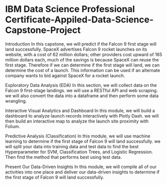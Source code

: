 # IBM Data Science Professional Certificate-Appiled-Data-Science-Capstone-Project

Introduction
In this capstone, we will predict if the Falcon 9 first stage will land successfully. SpaceX advertises Falcon 9 rocket launches on its website, with a cost of 62 million dollars; other providers cost upward of 165 million dollars each, much of the savings is because SpaceX can reuse the first stage. Therefore if we can determine if the first stage will land, we can determine the cost of a launch. This information can be used if an alternate company wants to bid against SpaceX for a rocket launch.

Exploratory Data Analysis (EDA)
In this section, we will collect data on the Falcon 9 first-stage landings. we will use a RESTful API  and web scraping. we will also convert the data into a dataframe and then perform some data wrangling.

Interactive Visual Analytics and Dashboard
In this module, we will build a dashboard to analyze launch records interactively with Plotly Dash. we will then build an interactive map to analyze the launch site proximity with Folium.

Predictive Analysis (Classification)
In this module, we will use machine learning to determine if the first stage of Falcon 9 will land successfully. we will split your data into training data and test data to find the best Hyperparameter for SVM, Classification Trees, and Logistic Regression. Then find the method that performs best using test data.

Present Our Data-Driven Insights
In this module, we will compile all of our activities into one place and deliver our data-driven insights to determine if the first stage of Falcon 9 will land successfully.
